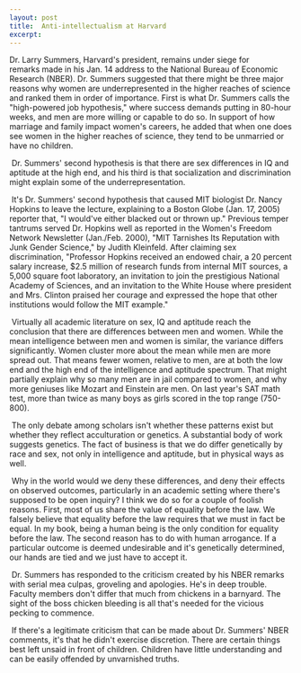 ```yaml
---
layout: post
title:  Anti-intellectualism at Harvard
excerpt:
---
```




            

    

            

Dr. Larry Summers, Harvard's president, remains under siege for remarks made in his Jan. 14 address to the National Bureau of Economic Research (NBER). Dr. Summers suggested that there might be three major reasons why women are underrepresented in the higher reaches of science and ranked them in order of importance. First is what Dr. Summers calls the "high-powered job hypothesis," where success demands putting in 80-hour weeks, and men are more willing or capable to do so. In support of how marriage and family impact women's careers, he added that when one does see women in the higher reaches of science, they tend to be unmarried or have no children.

 Dr. Summers' second hypothesis is that there are sex differences in IQ and aptitude at the high end, and his third is that socialization and discrimination might explain some of the underrepresentation.

 It's Dr. Summers' second hypothesis that caused MIT biologist Dr. Nancy Hopkins to leave the lecture, explaining to a Boston Globe (Jan. 17, 2005) reporter that, "I would've either blacked out or thrown up." Previous temper tantrums served Dr. Hopkins well as reported in the Women's Freedom Network Newsletter (Jan./Feb. 2000), "MIT Tarnishes Its Reputation with Junk Gender Science," by Judith Kleinfeld. After claiming sex discrimination, "Professor Hopkins received an endowed chair, a 20 percent salary increase, $2.5 million of research funds from internal MIT sources, a 5,000 square foot laboratory, an invitation to join the prestigious National Academy of Sciences, and an invitation to the White House where president and Mrs. Clinton praised her courage and expressed the hope that other institutions would follow the MIT example." 

 Virtually all academic literature on sex, IQ and aptitude reach the conclusion that there are differences between men and women. While the mean intelligence between men and women is similar, the variance differs significantly. Women cluster more about the mean while men are more spread out. That means fewer women, relative to men, are at both the low end and the high end of the intelligence and aptitude spectrum. That might partially explain why so many men are in jail compared to women, and why more geniuses like Mozart and Einstein are men. On last year's SAT math test, more than twice as many boys as girls scored in the top range (750-800).

 The only debate among scholars isn't whether these patterns exist but whether they reflect acculturation or genetics. A substantial body of work suggests genetics. The fact of business is that we do differ genetically by race and sex, not only in intelligence and aptitude, but in physical ways as well.

 Why in the world would we deny these differences, and deny their effects on observed outcomes, particularly in an academic setting where there's supposed to be open inquiry? I think we do so for a couple of foolish reasons. First, most of us share the value of equality before the law. We falsely believe that equality before the law requires that we must in fact be equal. In my book, being a human being is the only condition for equality before the law. The second reason has to do with human arrogance. If a particular outcome is deemed undesirable and it's genetically determined, our hands are tied and we just have to accept it.

 Dr. Summers has responded to the criticism created by his NBER remarks with serial mea culpas, groveling and apologies. He's in deep trouble. Faculty members don't differ that much from chickens in a barnyard. The sight of the boss chicken bleeding is all that's needed for the vicious pecking to commence.

 If there's a legitimate criticism that can be made about Dr. Summers' NBER comments, it's that he didn't exercise discretion. There are certain things best left unsaid in front of children. Children have little understanding and can be easily offended by unvarnished truths.

        
